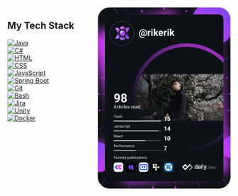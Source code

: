 <a href="https://app.daily.dev/rikerik">
  <img src="https://github.com/rikerik/rikerik/blob/main/devcard.svg" align="right" width="300" alt="Bakó Erik Dominik's Dev Card"/>
</a>

<div>
  
  ## My Tech Stack
  
[![Java](https://img.shields.io/badge/Java-orange?style=flat&logo=java&logoColor=white)](https://www.java.com/)
<br>
[![C#](https://img.shields.io/badge/C%23-blue?style=flat&logo=c-sharp&logoColor=white)](https://docs.microsoft.com/en-us/dotnet/csharp/)
<br>
[![HTML](https://img.shields.io/badge/HTML5-E34F26?style=flat&logo=html5&logoColor=white)](https://developer.mozilla.org/en-US/docs/Web/Guide/HTML/HTML5)
<br>
[![CSS](https://img.shields.io/badge/CSS3-1572B6?style=flat&logo=css3&logoColor=white)](https://developer.mozilla.org/en-US/docs/Web/CSS)
<br>
[![JavaScript](https://img.shields.io/badge/JavaScript-F7DF1E?style=flat&logo=javascript&logoColor=black)](https://developer.mozilla.org/en-US/docs/Web/JavaScript)
<br>
[![Spring Boot](https://img.shields.io/badge/Spring_Boot-6DB33F?style=flat&logo=spring-boot&logoColor=white)](https://spring.io/projects/spring-boot)
<br>
[![Git](https://img.shields.io/badge/Git-F05032?style=flat&logo=git&logoColor=white)](https://git-scm.com/)
<br>
[![Bash](https://img.shields.io/badge/Bash-4EAA25?style=flat&logo=gnu-bash&logoColor=white)](https://www.gnu.org/software/bash/)
<br>
[![Jira](https://img.shields.io/badge/Jira-0052CC?style=flat&logo=jira-software&logoColor=white)](https://www.atlassian.com/software/jira)
<br>
[![Unity](https://img.shields.io/badge/Unity-000000?style=flat&logo=unity&logoColor=white)](https://unity.com/)
<br>
[![Docker](https://img.shields.io/badge/Docker-2496ED?style=flat&logo=docker&logoColor=white)](https://www.docker.com/)
<br>








  
</div>



<!--
**rikerik/rikerik** is a ✨ _special_ ✨ repository because its `README.md` (this file) appears on your GitHub profile.

Here are some ideas to get you started:

- 🔭 I’m currently working on ...
- 🌱 I’m currently learning ...
- 👯 I’m looking to collaborate on ...
- 🤔 I’m looking for help with ...
- 💬 Ask me about ...
- 📫 How to reach me: ...
- 😄 Pronouns: ...
- ⚡ Fun fact: ...
-->
